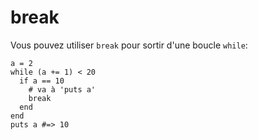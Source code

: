 # break

Vous pouvez utiliser `break` pour sortir d'une boucle `while`:

```crystal
a = 2
while (a += 1) < 20
  if a == 10
    # va à 'puts a'
    break
  end
end
puts a #=> 10
```
